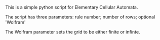 This is a simple python script for Elementary Cellular Automata.

The script has three parameters: rule number; number of rows; optional 'Wolfram'
	
The Wolfram parameter sets the grid to be either finite or infinte.